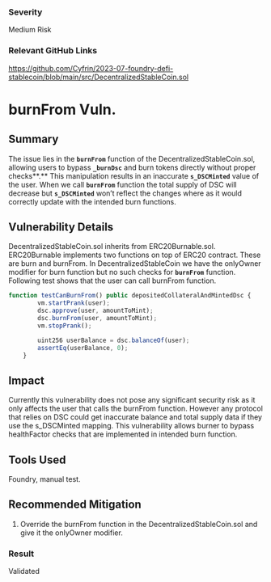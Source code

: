 ### Severity

Medium Risk

### Relevant GitHub Links

https://github.com/Cyfrin/2023-07-foundry-defi-stablecoin/blob/main/src/DecentralizedStableCoin.sol

# burnFrom Vuln.

## **Summary**

The issue lies in the **`burnFrom`** function of the DecentralizedStableCoin.sol, allowing users to bypass **`_burnDsc`** and burn tokens directly without proper checks**.** This manipulation results in an inaccurate **`s_DSCMinted`** value of the user. When we call **`burnFrom`** function the total supply of DSC will decrease but **`s_DSCMinted`** won’t reflect the changes where as it would correctly update with the intended burn functions.

## **Vulnerability Details**

DecentralizedStableCoin.sol inherits from 
ERC20Burnable.sol. ERC20Burnable implements two functions on top of 
ERC20 contract. These are burn and burnFrom. In DecentralizedStableCoin 
we have the onlyOwner modifier for burn function but no such checks for **`burnFrom`** function. Following test shows that the user can call burnFrom function.

```jsx
function testCanBurnFrom() public depositedCollateralAndMintedDsc {
        vm.startPrank(user);
        dsc.approve(user, amountToMint);
        dsc.burnFrom(user, amountToMint);
        vm.stopPrank();

        uint256 userBalance = dsc.balanceOf(user);
        assertEq(userBalance, 0);
    }
```

## **Impact**

Currently this vulnerability does not pose any significant
 security risk as it only affects the user that calls the burnFrom 
function. However any protocol that relies on DSC could get inaccurate 
balance and total supply data if they use the s_DSCMinted mapping. This 
vulnerability allows burner to bypass healthFactor checks that are 
implemented in intended burn function.

## **Tools Used**

Foundry, manual test.

## **Recommended Mitigation**

1. Override the burnFrom function in the DecentralizedStableCoin.sol and give it the onlyOwner modifier.

### Result
Validated